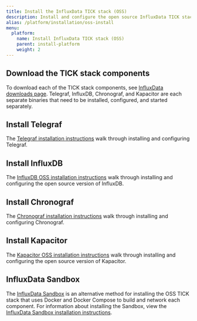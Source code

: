 ```yaml
---
title: Install the InfluxData TICK stack (OSS)
description: Install and configure the open source InfluxData TICK stack – Telegraf, InfluxDB, Chronograf, and Kapacitor.
alias: /platform/installation/oss-install
menu:
  platform:
    name: Install InfluxData TICK stack (OSS)
    parent: install-platform
    weight: 2
---
```


## Download the TICK stack components
To download each of the TICK stack components, see [InfluxData downloads page](https://portal.influxdata.com/downloads).
Telegraf, InfluxDB, Chronograf, and Kapacitor are each separate binaries that need
to be installed, configured, and started separately.


## Install Telegraf
The [Telegraf installation instructions](https://docs.influxdata.com/telegraf/latest/introduction/installation/)
walk through installing and configuring Telegraf.

## Install InfluxDB
The [InfluxDB OSS installation instructions](https://docs.influxdata.com/influxdb/latest/introduction/installation/)
walk through installing and configuring the open source version of InfluxDB.

## Install Chronograf
The [Chronograf installation instructions](https://docs.influxdata.com/chronograf/latest/introduction/installation/)
walk through installing and configuring Chronograf.

## Install Kapacitor
The [Kapacitor OSS installation instructions](https://docs.influxdata.com/kapacitor/latest/introduction/installation/)
walk through installing and configuring the open source version of Kapacitor.

## InfluxData Sandbox

The [InfluxData Sandbox](https://github.com/influxdata/sandbox) is an alternative
method for installing the OSS TICK stack that uses Docker and Docker Compose to build
and network each component. For information about installing the Sandbox, view the
[InfluxData Sandbox installation instructions](/platform/install-and-deploy/deploy/sandbox-install).

